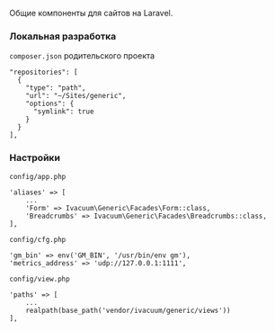 Общие компоненты для сайтов на Laravel.

### Локальная разработка

`composer.json` родительского проекта

    "repositories": [
      {
        "type": "path",
        "url": "~/Sites/generic",
        "options": {
          "symlink": true
        }
      }
    ],


### Настройки

`config/app.php`

    'aliases' => [
        ...
        'Form' => Ivacuum\Generic\Facades\Form::class,
        'Breadcrumbs' => Ivacuum\Generic\Facades\Breadcrumbs::class,
    ],

`config/cfg.php`

    'gm_bin' => env('GM_BIN', '/usr/bin/env gm'),
    'metrics_address' => 'udp://127.0.0.1:1111',

`config/view.php`

    'paths' => [
        ...
        realpath(base_path('vendor/ivacuum/generic/views'))
    ],

